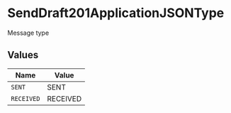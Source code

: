 # SendDraft201ApplicationJSONType

Message type


## Values

| Name       | Value      |
| ---------- | ---------- |
| `SENT`     | SENT       |
| `RECEIVED` | RECEIVED   |
